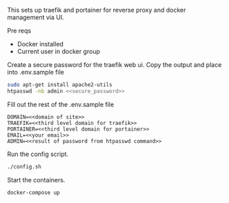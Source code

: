 This sets up traefik and portainer for reverse proxy and docker management via UI.

Pre reqs
  - Docker installed
  - Current user in docker group


Create a secure password for the traefik web ui. Copy the output and place into .env.sample file
```bash
sudo apt-get install apache2-utils
htpasswd -nb admin <<secure_password>>
```

Fill out the rest of the .env.sample file

```
DOMAIN=<<domain of site>>
TRAEFIK=<<third level domain for traefik>>
PORTAINER=<<third level domain for portainer>>
EMAIL=<<your email>>
ADMIN=<<result of password from htpasswd command>>
```
  
Run the config script.
```bash
./config.sh
```

Start the containers.
```bash
docker-compose up
```
